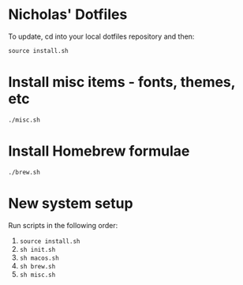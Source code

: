 # Nicholas' Dotfiles

To update, cd into your local dotfiles repository and then:

```
source install.sh
```

# Install misc items - fonts, themes, etc

```
./misc.sh

```

# Install Homebrew formulae

```
./brew.sh
```

# New system setup

Run scripts in the following order:

1. `source install.sh`
1. `sh init.sh`
1. `sh macos.sh`
1. `sh brew.sh`
1. `sh misc.sh`
